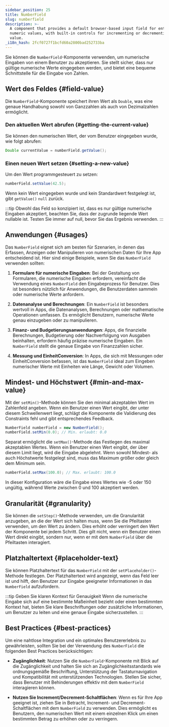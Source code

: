 ```yaml
---
sidebar_position: 25
title: NumberField
slug: numberfield
description: >-
  A component that provides a default browser-based input field for entering
  numeric values, with built-in controls for incrementing or decrementing the
  value.
_i18n_hash: 2fcf0727f1bcfd60a2800bad252733ba
---
```

<DocChip chip='shadow' />
<DocChip chip='name' label="dwc-field" />
<DocChip chip='since' label='23.02' />
<JavadocLink type="foundation" location="com/webforj/component/field/NumberField" top='true' />

<ParentLink parent="Field" />

Sie können die `NumberField`-Komponente verwenden, um numerische Eingaben von einem Benutzer zu akzeptieren. Sie stellt sicher, dass nur gültige numerische Werte eingegeben werden, und bietet eine bequeme Schnittstelle für die Eingabe von Zahlen.

<ComponentDemo 
path='/webforj/numberfield?'
javaE='https://raw.githubusercontent.com/webforj/webforj-documentation/refs/heads/main/src/main/java/com/webforj/samples/views/fields/numberfield/NumberFieldView.java'
/>

## Wert des Feldes {#field-value}

Die `NumberField`-Komponente speichert ihren Wert als `Double`, was eine genaue Handhabung sowohl von Ganzzahlen als auch von Dezimalzahlen ermöglicht.

### Den aktuellen Wert abrufen {#getting-the-current-value}

Sie können den numerischen Wert, der vom Benutzer eingegeben wurde, wie folgt abrufen:

```java
Double currentValue = numberField.getValue();
```

### Einen neuen Wert setzen {#setting-a-new-value}

Um den Wert programmgesteuert zu setzen:

```java
numberField.setValue(42.5);
```

Wenn kein Wert eingegeben wurde und kein Standardwert festgelegt ist, gibt `getValue()` `null` zurück.

:::tip
Obwohl das Feld so konzipiert ist, dass es nur gültige numerische Eingaben akzeptiert, beachten Sie, dass der zugrunde liegende Wert nullable ist. Testen Sie immer auf null, bevor Sie das Ergebnis verwenden.
:::

## Anwendungen {#usages}

Das `NumberField` eignet sich am besten für Szenarien, in denen das Erfassen, Anzeigen oder Manipulieren von numerischen Daten für Ihre App entscheidend ist. Hier sind einige Beispiele, wann Sie das `NumberField` verwenden sollten:

1. **Formulare für numerische Eingaben**: Bei der Gestaltung von Formularen, die numerische Eingaben erfordern, vereinfacht die Verwendung eines `NumberField` den Eingabeprozess für Benutzer. Dies ist besonders nützlich für Anwendungen, die Benutzerdaten sammeln oder numerische Werte anfordern.

2. **Datenanalyse und Berechnungen**: Ein `NumberField` ist besonders wertvoll in Apps, die Datenanalysen, Berechnungen oder mathematische Operationen umfassen. Es ermöglicht Benutzern, numerische Werte genau einzugeben oder zu manipulieren.

3. **Finanz- und Budgetierungsanwendungen**: Apps, die finanzielle Berechnungen, Budgetierung oder Nachverfolgung von Ausgaben beinhalten, erfordern häufig präzise numerische Eingaben. Ein `NumberField` stellt die genaue Eingabe von Finanzzahlen sicher.

4. **Messung und EinheitConversion**: In Apps, die sich mit Messungen oder EinheitConversion befassen, ist das `NumberField` ideal zum Eingeben numerischer Werte mit Einheiten wie Länge, Gewicht oder Volumen.

## Mindest- und Höchstwert {#min-and-max-value}

Mit der `setMin()`-Methode können Sie den minimal akzeptablen Wert im Zahlenfeld angeben. Wenn ein Benutzer einen Wert eingibt, der unter diesem Schwellenwert liegt, schlägt die Komponente die Validierung des Constraints fehl und gibt entsprechendes Feedback.

```java
NumberField numberField = new NumberField();
numberField.setMin(0.0); // Min. erlaubt: 0.0
```

Separat ermöglicht die `setMax()`-Methode das Festlegen des maximal akzeptablen Wertes. Wenn ein Benutzer einen Wert eingibt, der über diesem Limit liegt, wird die Eingabe abgelehnt. Wenn sowohl Mindest- als auch Höchstwerte festgelegt sind, muss das Maximum größer oder gleich dem Minimum sein.

```java
numberField.setMax(100.0); // Max. erlaubt: 100.0
```

In dieser Konfiguration wäre die Eingabe eines Wertes wie -5 oder 150 ungültig, während Werte zwischen 0 und 100 akzeptiert werden.

## Granularität {#granularity}

Sie können die `setStep()`-Methode verwenden, um die Granularität anzugeben, an die der Wert sich halten muss, wenn Sie die Pfeiltasten verwenden, um den Wert zu ändern. Dies erhöht oder verringert den Wert der Komponente bei jedem Schritt. Dies gilt nicht, wenn ein Benutzer einen Wert direkt eingibt, sondern nur, wenn er mit dem `NumberField` über die Pfeiltasten interagiert.

## Platzhaltertext {#placeholder-text}

Sie können Platzhaltertext für das `NumberField` mit der `setPlaceholder()`-Methode festlegen. Der Platzhaltertext wird angezeigt, wenn das Feld leer ist und hilft, den Benutzer zur Eingabe geeigneter Informationen in das `NumberField` aufzufordern.

:::tip Geben Sie klaren Kontext für Genauigkeit
Wenn die numerische Eingabe sich auf eine bestimmte Maßeinheit bezieht oder einen bestimmten Kontext hat, bieten Sie klare Beschriftungen oder zusätzliche Informationen, um Benutzer zu leiten und eine genaue Eingabe sicherzustellen.
:::

## Best Practices {#best-practices}

Um eine nahtlose Integration und ein optimales Benutzererlebnis zu gewährleisten, sollten Sie bei der Verwendung des `NumberField` die folgenden Best Practices berücksichtigen:

- **Zugänglichkeit**: Nutzen Sie die `NumberField`-Komponente mit Blick auf die Zugänglichkeit und halten Sie sich an Zugänglichkeitsstandards wie ordnungsgemäße Beschriftung, Unterstützung der Tastaturnavigation und Kompatibilität mit unterstützenden Technologien. Stellen Sie sicher, dass Benutzer mit Behinderungen effektiv mit dem `NumberField` interagieren können.

- **Nutzen Sie Increment/Decrement-Schaltflächen**: Wenn es für Ihre App geeignet ist, ziehen Sie in Betracht, Increment- und Decrement-Schaltflächen mit dem `NumberField` zu verwenden. Dies ermöglicht es Benutzern, den numerischen Wert mit einem einzelnen Klick um einen bestimmten Betrag zu erhöhen oder zu verringern.
